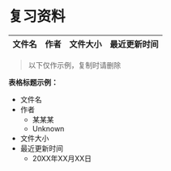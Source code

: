 # 复习资料

文件名|作者|文件大小|最近更新时间|
---|---|---|---


> 以下仅作示例，复制时请删除

**表格标题示例：**

- 文件名
- 作者
  - 某某某
  - Unknown
- 文件大小
- 最近更新时间
  - 20XX年XX月XX日
